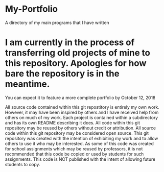 # My-Portfolio
A directory of my main programs that I have written

# I am currently in the process of transferring old projects of mine to this repository. Apologies for how bare the repository is in the meantime.
You can expect it to feature a more complete portfolio by October 12, 2018

All source code contained within this git repostitory is entirely my own work. 
    However, it may have been inspired by others and I have received help from 
    others on much of my work.
Each project is contained within a subdirectory and has its own README describing 
    it does. 
All code within this git repository may be reused by others without credit or 
    attribution. All source code within this git repository may be considered open source.
This git repository was created with the intention of exhibiting my work and to allow
    others to use it who may be interested.
    As some of this code was created for school assignments which may be reused by professors,
    it is not recommended that this code be copied or used by students for such assignments.
    This code is NOT published with the intent of allowing future students to copy.

